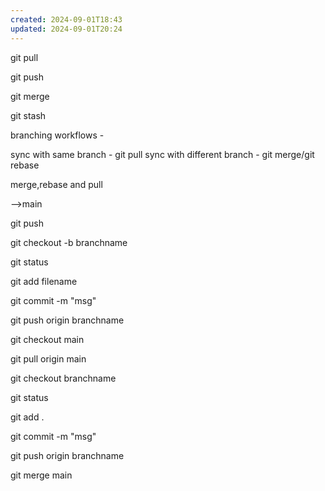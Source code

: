 ```yaml
---
created: 2024-09-01T18:43
updated: 2024-09-01T20:24
---
```


git pull

git push

git merge

git stash

branching workflows - 

sync with same branch - git pull
sync with different branch - git merge/git rebase

merge,rebase and pull

-->main

git push

git checkout -b branchname

git status

git add filename

git commit -m "msg"

git push origin branchname


git checkout main

git pull origin main

git checkout branchname

git status

git add .

git commit -m "msg"

git push origin branchname

git merge main





